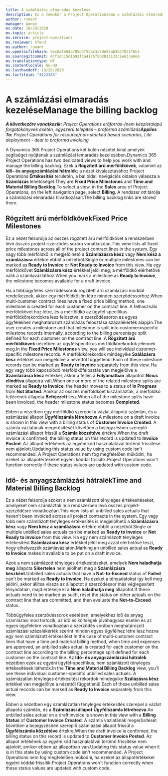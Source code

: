 ```yaml
---
title: A számlázási elmaradás kezelése
description: Ez a témakör a Project Operationsban a számlázási elmaradások megtekintésével és használatával kapcsolatban tartalmaz tájékoztatást.
author: rumant
manager: Annbe
ms.date: 10/20/2020
ms.topic: article
ms.service: project-operations
ms.reviewer: kfend
ms.author: rumant
ms.openlocfilehash: bec6afe04a705d4f55ac3a7de93a64b47021fbb4
ms.sourcegitcommit: 4cf1dc1561b92fca4175f0b3813133c5e63ce8e6
ms.translationtype: HT
ms.contentlocale: hu-HU
ms.lasthandoff: 10/28/2020
ms.locfileid: "4122346"
---
```

# <a name="manage-the-billing-backlog"></a><span data-ttu-id="8d086-103">A számlázási elmaradás kezelése</span><span class="sxs-lookup"><span data-stu-id="8d086-103">Manage the billing backlog</span></span>

<span data-ttu-id="8d086-104">_**A következőre vonatkozik:** Project Operations erőforrás-/nem készletalapú forgatókönyvek esetén, egyszerű telepítés – proforma számlázás_</span><span class="sxs-lookup"><span data-stu-id="8d086-104">_**Applies To:** Project Operations for resource/non-stocked based scenarios, Lite deployment - deal to proforma invoicing_</span></span>

<span data-ttu-id="8d086-105">A Dynamics 365 Project Operations két külön nézetet kínál amelyek segítséget nyújtanak a számlázási lemaradás kezelésében.</span><span class="sxs-lookup"><span data-stu-id="8d086-105">Dynamics 365 Project Operations has two dedicated views to help you work with and manage the billing backlog.</span></span> <span data-ttu-id="8d086-106">Ezek a **Rögzített árú mérföldkövek**, valamint az **Idő- és anyagszámlázási hátralék**; a nézet kiválasztásához Project Operations **Értékesítés** területén, a bal oldali navigációs oldalon válassza a **Számlázás** lehetőséget.</span><span class="sxs-lookup"><span data-stu-id="8d086-106">They are **Fixed Price Milestones** and **Time and Material Billing Backlog** To select a view, in the **Sales** area of Project Operations, on the left navigation page, select **Billing**.</span></span> <span data-ttu-id="8d086-107">A rendszer ott tárolja a számlázási elmaradás hivatkozásait.</span><span class="sxs-lookup"><span data-stu-id="8d086-107">The billing backlog links are stored there.</span></span>

## <a name="fixed-price-milestones"></a><span data-ttu-id="8d086-108">Rögzített árú mérföldkövek</span><span class="sxs-lookup"><span data-stu-id="8d086-108">Fixed Price Milestones</span></span>

<span data-ttu-id="8d086-109">Ez a nézet felsorolja az összes rögzített árú mérföldkövet a rendszerben lévő összes projekt-szerződés sorára vonatkozóan.</span><span class="sxs-lookup"><span data-stu-id="8d086-109">This view lists all fixed price milestones across all of the project contract lines in the system.</span></span> <span data-ttu-id="8d086-110">Egy vagy több mérföldkő is megjelölhető a **Számlázásra kész** vagy **Nem kész a számlázásra** értékre ebből a nézetből.</span><span class="sxs-lookup"><span data-stu-id="8d086-110">Single or multiple milestones can be marked as **Ready to Invoice** or **Not Ready to Invoice** from this view.</span></span> <span data-ttu-id="8d086-111">Ha egy mérföldkővet **Számlázásra kész** értékkel jelöl meg, a mérföldkő elérhetővé válik a számlavázlathoz.</span><span class="sxs-lookup"><span data-stu-id="8d086-111">When you mark a milestone as **Ready to Invoice**, the milestone becomes available for a draft invoice.</span></span>

<span data-ttu-id="8d086-112">Ha a többügyfeles szerződéssorok rögzített árú számlázási móddal rendelkeznek, akkor egy mérföldkő jön létre minden szerződéssorhoz.</span><span class="sxs-lookup"><span data-stu-id="8d086-112">When multi-customer contract lines have a fixed price billing method, one milestone is created for each customer on the contract line.</span></span> <span data-ttu-id="8d086-113">A felhasználó mérföldkövet hoz létre, és a mérföldkő az ügyfél specifikus mérföldkőrekordokra lesz felosztva, a szerződéssoron az egyes ügyfelekhez meghatározott számlázás felosztása százalékérték alapján.</span><span class="sxs-lookup"><span data-stu-id="8d086-113">The user creates a milestone and that milestone is split into customer=specific milestone records internally, according to the billing percentage split defined for each customer on the contract line.</span></span> <span data-ttu-id="8d086-114">A **Rögzített árú mérföldkövek** nézetben az ügyfélspecifikus mérföldkőrekordok jelennek meg.</span><span class="sxs-lookup"><span data-stu-id="8d086-114">In the **Fixed Price Milestones** view, you will see individual customer-specific milestone records.</span></span> <span data-ttu-id="8d086-115">A mérföldkőrekordok mindegyike **Szálázásra kész** értékkel van megjelölve a nézettől függetlenül.</span><span class="sxs-lookup"><span data-stu-id="8d086-115">Each of these milestone records can be marked as **Ready to Invoice** separately from this view.</span></span> <span data-ttu-id="8d086-116">Ha egy vagy több kapcsolódó mérföldkőfelosztás van megjelölve a **Számlázásra kész** értékkel, akkor a fejléc a **Folyamatban** állapotról **Nincs elindítva** állapotra vált.</span><span class="sxs-lookup"><span data-stu-id="8d086-116">When one or more of the related milestone splits are marked as **Ready to Invoice**, the header moves to a status of **In Progress** from **Not Started**.</span></span> <span data-ttu-id="8d086-117">Amikor az összes mérföldkőet kiszámlázták, a mérföldkő fejlécének állapota **Befejezett** lesz.</span><span class="sxs-lookup"><span data-stu-id="8d086-117">When all of the milestone splits have been invoiced, the header milestone status becomes **Completed**.</span></span>

<span data-ttu-id="8d086-118">Ebben a nézetben egy mérföldkő szerepel a vázlat állapotú számlán, és a számlázási állapot **Ügyfélszámla létrehozva**.</span><span class="sxs-lookup"><span data-stu-id="8d086-118">A milestone on a draft invoice is shown in this view with a billing status of **Customer Invoice Created**.</span></span> <span data-ttu-id="8d086-119">A számla vázlatának megerősítését követően a bejegyzésben szereplő számlázási állapot frissül a **Számla közzétéve** értékre.</span><span class="sxs-lookup"><span data-stu-id="8d086-119">When the draft invoice is confirmed, the billing status on this record is updated to **Invoice Posted**.</span></span> <span data-ttu-id="8d086-120">Az állapot értékének az egyéni kód használatával történő frissítése nem ajánlott.</span><span class="sxs-lookup"><span data-stu-id="8d086-120">Updating this status value by using custom code isn't recommended.</span></span> <span data-ttu-id="8d086-121">A Project Operations nem fog megfelelően működni, ha ezeket az állapotértékeket egyéni kóddal frissítik.</span><span class="sxs-lookup"><span data-stu-id="8d086-121">Project Operations won't function correctly if these status values are updated with custom code.</span></span>

## <a name="time-and-material-billing-backlog"></a><span data-ttu-id="8d086-122">Idő- és anyagszámlázási hátralék</span><span class="sxs-lookup"><span data-stu-id="8d086-122">Time and Material Billing Backlog</span></span>

<span data-ttu-id="8d086-123">Ez a nézet felsorolja azokat a nem számlázott tényleges értékesítéseket, amelyeket nem számláztak le a rendszerben lévő összes projekt-szerződésre vonatkozóan.</span><span class="sxs-lookup"><span data-stu-id="8d086-123">This view lists all unbilled sales actuals that haven't been invoiced across all project contracts in the system.</span></span> <span data-ttu-id="8d086-124">Egy vagy több nem számlázott tényleges értékesítés is megjelölhető a **Számlázásra kész** vagy **Nem kész a számlázásra** értékre ebből a nézetből.</span><span class="sxs-lookup"><span data-stu-id="8d086-124">Single or multiple unbilled sales actuals can be marked as **Ready to Invoice** or **Not Ready to Invoice** from this view.</span></span> <span data-ttu-id="8d086-125">Ha egy nem számlázott tényleges értékesítést **Számlázásra kész** értékkel jelöl meg azzal elérhetővé teszi, hogy elhelyezzék számlavázlaton.</span><span class="sxs-lookup"><span data-stu-id="8d086-125">Marking an unbilled sales actual as **Ready to Invoice** makes it available to be put on a draft invoice.</span></span>

<span data-ttu-id="8d086-126">Azok a nem számlázott tényleges értékesítéseket, amelyek **Nem haladhatja meg** állapota **Sikertelen** nem jelölheti meg a **Számlázásra készként**.</span><span class="sxs-lookup"><span data-stu-id="8d086-126">Unbilled sales actuals that have a **Not-to-Exceed** status of **Failed** can't be marked as **Ready to Invoice**.</span></span> <span data-ttu-id="8d086-127">Ha ezeket a tényadatokat így kell meg jelölni, akkor állítsa vissza az állapotot a szerződéssor más véglegesített tényadatain, majd értékelje ki a **Nem haladhatja meg** állapotot.</span><span class="sxs-lookup"><span data-stu-id="8d086-127">If these actuals need to be marked as such, reset the status on other actuals on the contract line that are committed, and then evaluate the **Not-to-Exceed** status.</span></span>

<span data-ttu-id="8d086-128">Többügyfeles szerződéssorok esetében, amelyekhez idő és anyag számlázási mód tartozik, az idő és költségek jóváhagyása esetén és az egyes ügyfelekre vonatkozóan a szerződés sorában meghatározott számlázási százalékérték szerint minden egyes ügyfélhez létre lesz hozva egy nem számlázott értékesítést.</span><span class="sxs-lookup"><span data-stu-id="8d086-128">In the case of multi-customer contract lines that have a time and material billing method, when time and expenses are approved, an unbilled sales actual is created for each customer on the contract line according to the billing percentage split defined for each customer on the contract line.</span></span> <span data-ttu-id="8d086-129">Az **Idő- és anyagszámlázási hátralék** nézetben ezek az egyéni ügyfél-specifikus, nem számlázott tényleges értékesítések láthatók.</span><span class="sxs-lookup"><span data-stu-id="8d086-129">In the **Time and Material Billing Backlog** view, you'll see these individual customer-specific unbilled sales actuals.</span></span> <span data-ttu-id="8d086-130">A számlázatlan tényleges értékesítési rekordok mindegyike **Szálázásra kész** értékkel van megjelölve a nézettől függetlenül.</span><span class="sxs-lookup"><span data-stu-id="8d086-130">Each of these unbilled sales actual records can be marked as **Ready to Invoice** separately from this view.</span></span>

<span data-ttu-id="8d086-131">Ebben a nézetben egy számlázatlan tényleges értékesítés szerepel a vázlat állapotú számlán, és a **Számlázási állapot** **Ügyfélszámla létrehozva**.</span><span class="sxs-lookup"><span data-stu-id="8d086-131">An unbilled sales actual on a draft invoice is shown in this view with a **Billing Status** of **Customer Invoice Created**.</span></span> <span data-ttu-id="8d086-132">A számla vázlatának megerősítését követően a bejegyzésben szereplő számlázási állapot frissül a **Ügyfélszámla közzétéve** értékre.</span><span class="sxs-lookup"><span data-stu-id="8d086-132">When the draft invoice is confirmed, the billing status on this record is updated to **Customer Invoice Posted**.</span></span> <span data-ttu-id="8d086-133">Az állapot értékének az egyéni kód használatával történő frissítése nem ajánlott, amikor ebben az állapotban van.</span><span class="sxs-lookup"><span data-stu-id="8d086-133">Updating this status value when it is in this state by using custom code isn't recommended.</span></span> <span data-ttu-id="8d086-134">A Project Operations nem fog megfelelően működni, ha ezeket az állapotértékeket egyéni kóddal frissítik.</span><span class="sxs-lookup"><span data-stu-id="8d086-134">Project Operations won't function correctly when these status values are updated with custom code.</span></span>
